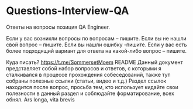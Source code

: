 # Questions-Interview-QA
Ответы на вопросы позиция QA Engineer.

Если у вас возникли вопросы по вопросам – пишите.
Если вы не нашли свой вопрос – пишите.
Если вы нашли ошибку -пишите.
Если у вас есть более подходящий вариант для ответа на какой-либо вопрос – пишите.

Куда писать?
https://t.me/SommersetMoem
README
Данный документ представляет собой набор вопросов и ответов, с которыми я сталкивался в процессе прохождения собеседований, также тут собраны полезные ссылки (статьи, видео и т.д.) Раздел ссылок находится после вопрос, просьба тем, кто использует кидайте свои полезности в данный раздел и соблюдайте форматирование, всех обнял.
Ars longa, vita brevis
